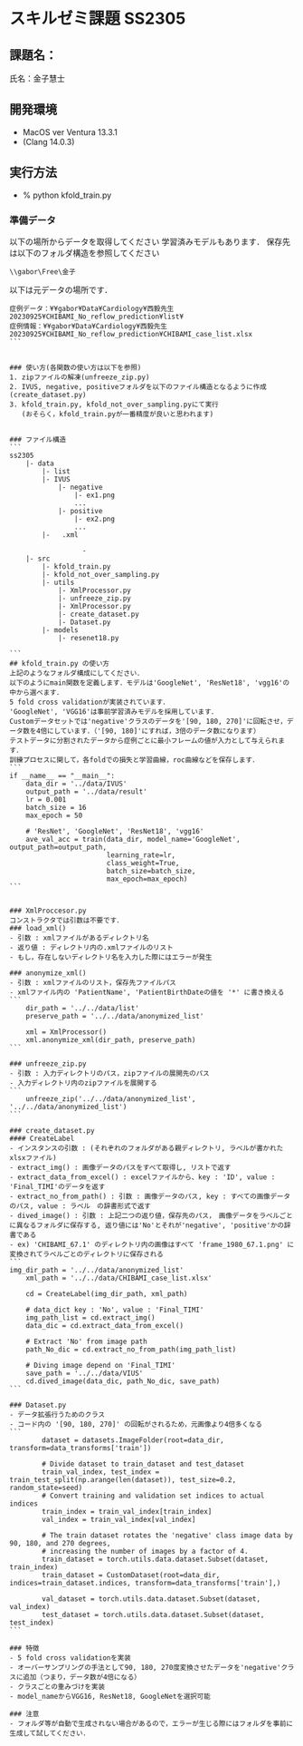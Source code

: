 # スキルゼミ課題 SS2305

## 課題名：

氏名：金子慧士

## 開発環境

- MacOS ver Ventura 13.3.1
- (Clang 14.0.3)

## 実行方法

- % python kfold_train.py

### 準備データ
以下の場所からデータを取得してください
学習済みモデルもあります．
保存先は以下のフォルダ構造を参照してください
```
\\gabor\Free\金子
```

以下は元データの場所です．
````
症例データ：¥¥gabor¥Data¥Cardiology¥西毅先生20230925¥CHIBAMI_No_reflow_prediction¥list¥
症例情報：¥¥gabor¥Data¥Cardiology¥西毅先生20230925¥CHIBAMI_No_reflow_prediction¥CHIBAMI_case_list.xlsx
```


### 使い方(各関数の使い方は以下を参照)
1. zipファイルの解凍(unfreeze_zip.py)
2. IVUS, negative, positiveフォルダを以下のファイル構造となるように作成(create_dataset.py)
3. kfold_train.py, kfold_not_over_sampling.pyにて実行
   (おそらく，kfold_train.pyが一番精度が良いと思われます)


### ファイル構造
``` 
ss2305 
    |- data 
        |- list
        |- IVUS   
            |- negative
                |- ex1.png
                ...
            |- positive
                |- ex2.png
                ... 
        |-   .xml
        
                  -  
    |- src 
        |- kfold_train.py
        |- kfold_not_over_sampling.py  
        |- utils   
            |- XmlProcessor.py
            |- unfreeze_zip.py
            |- XmlProcessor.py
            |- create_dataset.py
            |- Dataset.py
        |- models
            |- resenet18.py
           
```
## kfold_train.py の使い方
上記のようなフォルダ構成にしてください．
以下のようにmain関数を定義します．モデルは'GoogleNet', 'ResNet18', 'vgg16'の中から選べます．
5 fold cross validationが実装されています．
'GoogleNet', 'VGG16'は事前学習済みモデルを採用しています．
Customデータセットでは'negative'クラスのデータを'[90, 180, 270]'に回転させ，データ数を4倍にしています．（'[90, 180]'にすれば，3倍のデータ数になります）
テストデータに分割されたデータから症例ごとに最小フレームの値が入力として与えられます．
訓練プロセスに関して，各foldでの損失と学習曲線，roc曲線などを保存します．
```
if __name__ == "__main__":
    data_dir = '../data/IVUS'
    output_path = '../data/result'
    lr = 0.001
    batch_size = 16
    max_epoch = 50

    # 'ResNet', 'GoogleNet', 'ResNet18', 'vgg16'
    ave_val_acc = train(data_dir, model_name='GoogleNet', output_path=output_path,
                        learning_rate=lr,
                        class_weight=True,
                        batch_size=batch_size,
                        max_epoch=max_epoch) 
```


### XmlProccesor.py
コンストラクタでは引数は不要です．
### load_xml()
- 引数 : xmlファイルがあるディレクトリ名
- 返り値 : ディレクトリ内の.xmlファイルのリスト
- もし，存在しないディレクトリ名を入力した際にはエラーが発生

### anonymize_xml() 
- 引数 : xmlファイルのリスト，保存先ファイルパス
- xmlファイル内の 'PatientName', 'PatientBirthDateの値を '*' に書き換える
```
    dir_path = '../../data/list'
    preserve_path = '../../data/anonymized_list'

    xml = XmlProcessor()
    xml.anonymize_xml(dir_path, preserve_path)
```

### unfreeze_zip.py
- 引数 : 入力ディレクトリのパス，zipファイルの展開先のパス
- 入力ディレクトリ内のzipファイルを展開する
```
    unfreeze_zip('../../data/anonymized_list', '../../data/anonymized_list')
```

### create_dataset.py
#### CreateLabel
- インスタンスの引数 : (それぞれのフォルダがある親ディレクトリ, ラベルが書かれたxlsxファイル)
- extract_img() : 画像データのパスをすべて取得し, リストで返す
- extract_data_from_excel() : excelファイルから、key : 'ID', value : 'Final_TIMI'のデータを返す
- extract_no_from_path() : 引数 : 画像データのパス, key : すべての画像データのパス, value : ラベル　の辞書形式で返す
- dived_image() : 引数 : 上記二つの返り値，保存先のパス，　画像データをラベルごとに異なるフォルダに保存する, 返り値には'No'とそれが'negative', 'positive'かの辞書である
- ex) 'CHIBAMI_67.1' のディレクトリ内の画像はすべて 'frame_1980_67.1.png' に変換されてラベルごとのディレクトリに保存される
```
img_dir_path = '../../data/anonymized_list'
    xml_path = '../../data/CHIBAMI_case_list.xlsx'

    cd = CreateLabel(img_dir_path, xml_path)

    # data_dict key : 'No', value : 'Final_TIMI'
    img_path_list = cd.extract_img()
    data_dic = cd.extract_data_from_excel()

    # Extract 'No' from image path
    path_No_dic = cd.extract_no_from_path(img_path_list)

    # Diving image depend on 'Final_TIMI'
    save_path = '../../data/VIUS'
    cd.dived_image(data_dic, path_No_dic, save_path)
```
 
### Dataset.py
- データ拡張行うためのクラス
- コード内の '[90, 180, 270]' の回転がされるため，元画像より4倍多くなる
```
        dataset = datasets.ImageFolder(root=data_dir, transform=data_transforms['train'])

        # Divide dataset to train_dataset and test_dataset
        train_val_index, test_index = train_test_split(np.arange(len(dataset)), test_size=0.2, random_state=seed)
        # Convert training and validation set indices to actual indices
        train_index = train_val_index[train_index]
        val_index = train_val_index[val_index]

        # The train dataset rotates the 'negative' class image data by 90, 180, and 270 degrees,
        # increasing the number of images by a factor of 4.
        train_dataset = torch.utils.data.dataset.Subset(dataset, train_index)
        train_dataset = CustomDataset(root=data_dir, indices=train_dataset.indices, transform=data_transforms['train'],)

        val_dataset = torch.utils.data.dataset.Subset(dataset, val_index)
        test_dataset = torch.utils.data.dataset.Subset(dataset, test_index)
```

### 特徴
- 5 fold cross validationを実装
- オーバーサンプリングの手法として90, 180, 270度変換させたデータを'negative'クラスに追加（つまり，データ数が4倍になる）
- クラスごとの重みづけを実装
- model_nameからVGG16, ResNet18, GoogleNetを選択可能

### 注意
- フォルダ等が自動で生成されない場合があるので，エラーが生じる際にはフォルダを事前に生成して試してください．

